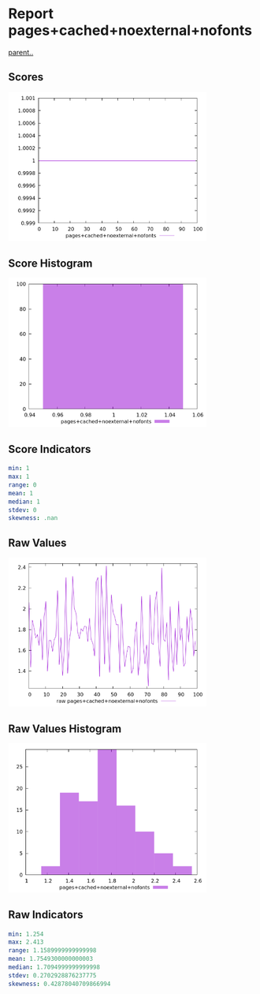 # Report pages+cached+noexternal+nofonts

[parent..](./..)  


## Scores

![score](./score.png)  

## Score Histogram

![hist](./hist.png)  

## Score Indicators

```yaml
min: 1
max: 1
range: 0
mean: 1
median: 1
stdev: 0
skewness: .nan

```

## Raw Values

![raw](./raw.png)  

## Raw Values Histogram

![raw hist](./raw_hist.png)  

## Raw Indicators

```yaml
min: 1.254
max: 2.413
range: 1.1589999999999998
mean: 1.7549300000000003
median: 1.7094999999999998
stdev: 0.2702928876237775
skewness: 0.42878040709866994

```

<style>
  img {
    max-width: 80%;
  }
</style>
      
